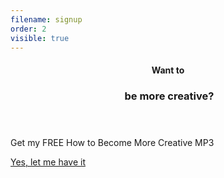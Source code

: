 ```yaml
---
filename: signup
order: 2
visible: true
---
```

<header>
<h4>Want to</h4>
<h3>&nbsp;be more creative?</h3>
</header>

Get my FREE How to Become More Creative MP3

<a class="cta" href="/signup/main">Yes, let me have it</a>

